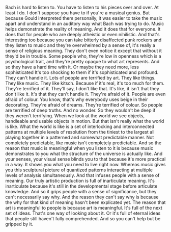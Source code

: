  Bach is hard to listen to. You have to listen to his pieces over and over. At least I do. I don't suppose you have to if you're a musical genius. But because Gould interpreted them personally, it was easier to take the music apart and understand in an auditory way what Bach was trying to do. Music helps demonstrate the reality of meaning. And it does that for everyone. It does that for people who are deeply atheistic or even nihilistic. And that's interesting too because you can take bitterly disaffected punk rockers and they listen to music and they're overwhelmed by a sense of, it's really a sense of religious meaning. They don't even notice it except that without it they'd be in trouble. Some people who, they're low in openness which is a psychological trait, and they're pretty opaque to what art represents. And so they have a hard time with it. Or maybe they need more, less sophisticated It's too shocking to them if it's sophisticated and profound. They can't handle it. Lots of people are terrified by art. They like things. They like music. They like kitsch. Because if it's real, it's too much for them. They're terrified of it. They'll say, I don't like that. It's like, it isn't that they don't like it. It's that they can't handle it. They're afraid of it. People are even afraid of colour. You know, that's why everybody uses beige in their decorating. They're afraid of dreams. They're terrified of colour. So people are terrified of deep truths. And no wonder. So they wouldn't be deep if they weren't terrifying. When we look at the world we see objects, handleable and usable objects in motion. But that isn't really what the world is like. What the world is like is a set of interlocking and interconnected patterns at multiple levels of resolution from the tiniest to the largest all playing together in a patterned and somewhat predictable manner. Not completely predictable, like music isn't completely predictable. And so the reason that music is meaningful when you listen to it is because music demonstrates to you what the structure of the universe is actually like. And your senses, your visual sense blinds you to that because it's more practical in a way. It shows you what you need to live right now. Whereas music gives you this sculptural picture of quantized patterns interacting at multiple levels of analysis simultaneously. And that infuses people with a sense of meaning. Our truly artistic production is full of inarticulate meaning. It's inarticulate because it's still in the developmental stage before articulate knowledge. And so it grips people with a sense of significance, but they can't necessarily say why. And the reason they can't say why is because the why for that kind of meaning hasn't been explicated yet. The reason that art is meaningful to people is because art is meaningful. It's full of the next set of ideas. That's one way of looking about it. Or it's full of eternal ideas that people still haven't fully comprehended. And so you can't help but be gripped by it.
